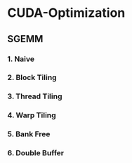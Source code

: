 # CUDA-Optimization

## SGEMM

### 1. Naive
### 2. Block Tiling
### 3. Thread Tiling
### 4. Warp Tiling
### 5. Bank Free
### 6. Double Buffer
